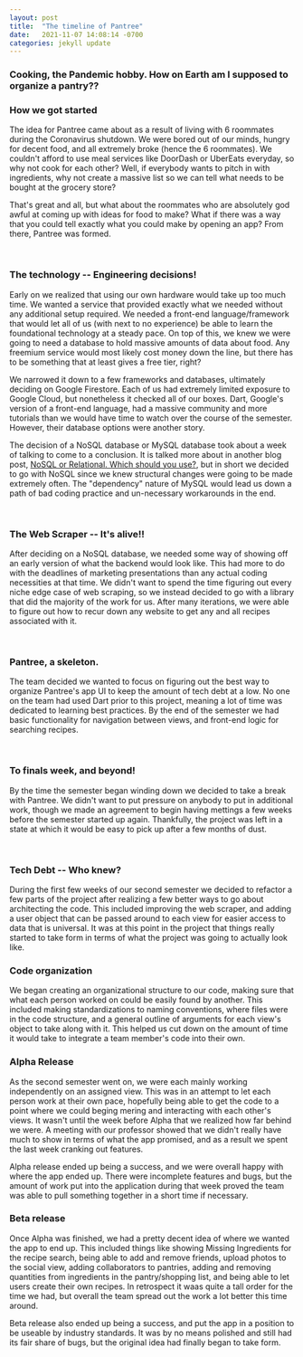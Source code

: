 ```yaml
---
layout: post
title:  "The timeline of Pantree"
date:   2021-11-07 14:08:14 -0700
categories: jekyll update
---
```


### Cooking, the Pandemic hobby. How on Earth am I supposed to organize a pantry??

### How we got started
The idea for Pantree came about as a result of living with 6 roommates during the Coronavirus shutdown. We were bored out of our minds, hungry for decent food, and all extremely broke (hence the 6 roommates). We couldn't afford to use meal services like DoorDash or UberEats everyday, so why not cook for each other? Well, if everybody wants to pitch in with ingredients, why not create a massive list so we can tell what needs to be bought at the grocery store?

That's great and all, but what about the roommates who are absolutely god awful at coming up with ideas for food to make? What if there was a way that you could tell exactly what you could make by opening an app? From there, Pantree was formed.

&nbsp;

### The technology -- Engineering decisions!
Early on we realized that using our own hardware would take up too much time. We wanted a service that provided exactly what we needed without any additional setup required. We needed a front-end language/framework that would let all of us (with next to no experience) be able to learn the foundational technology at a steady pace. On top of this, we knew we were going to need a database to hold massive amounts of data about food. Any freemium service would most likely cost money down the line, but there has to be something that at least gives a free tier, right?

We narrowed it down to a few frameworks and databases, ultimately deciding on Google Firestore. Each of us had extremely limited exposure to Google Cloud, but nonetheless it checked all of our boxes. Dart, Google's version of a front-end language, had a massive community and more tutorials than we would have time to watch over the course of the semester. However, their database options were another story.

The decision of a NoSQL database or MySQL database took about a week of talking to come to a conclusion. It is talked more about in another blog post, [NoSQL or Relational. Which should you use?][astley], but in short we decided to go with NoSQL since we knew structural changes were going to be made extremely often. The "dependency" nature of MySQL would lead us down a path of bad coding practice and un-necessary workarounds in the end.

&nbsp;

### The Web Scraper -- It's alive!!
After deciding on a NoSQL database, we needed some way of showing off an early version of what the backend would look like. This had more to do with the deadlines of marketing presentations than any actual coding necessities at that time. We didn't want to spend the time figuring out every niche edge case of web scraping, so we instead decided to go with a library that did the majority of the work for us. After many iterations, we were able to figure out how to recur down any website to get any and all recipes associated with it.

&nbsp;

### Pantree, a skeleton.
The team decided we wanted to focus on figuring out the best way to organize Pantree's app UI to keep the amount of tech debt at a low. No one on the team had used Dart prior to this project, meaning a lot of time was dedicated to learning best practices. By the end of the semester we had basic functionality for navigation between views, and front-end logic for searching recipes.

&nbsp;

### To finals week, and beyond!
By the time the semester began winding down we decided to take a break with Pantree. We didn't want to put pressure on anybody to put in additional work, though we made an agreement to begin having mettings a few weeks before the semester started up again. Thankfully, the project was left in a state at which it would be easy to pick up after a few months of dust.

&nbsp;

### Tech Debt -- Who knew?
During the first few weeks of our second semester we decided to refactor a few parts of the project after realizing a few better ways to go about architecting the code. This included improving the web scraper, and adding a user object that can be passed around to each view for easier access to data that is universal. It was at this point in the project that things really started to take form in terms of what the project was going to actually look like.

### Code organization
We began creating an organizational structure to our code, making sure that what each person worked on could be easily found by another. This included making standardizations to naming conventions, where files were in the code structure, and a general outline of arguments for each view's object to take along with it. This helped us cut down on the amount of time it would take to integrate a team member's code into their own. 

### Alpha Release
As the second semester went on, we were each mainly working independently on an assigned view. This was in an attempt to let each person work at their own pace, hopefully being able to get the code to a point where we could beging mering and interacting with each other's views. It wasn't until the week before Alpha that we realized how far behind we were. A meeting with our professor showed that we didn't really have much to show in terms of what the app promised, and as a result we spent the last week cranking out features.

Alpha release ended up being a success, and we were overall happy with where the app ended up. There were incomplete features and bugs, but the amount of work put into the application during that week proved the team was able to pull something together in a short time if necessary.

### Beta release
Once Alpha was finished, we had a pretty decent idea of where we wanted the app to end up. This included things like showing Missing Ingredients for the recipe search, being able to add and remove friends, upload photos to the social view, adding collaborators to pantries, adding and removing quantities from ingredients in the pantry/shopping list, and being able to let users create their own recipes. In retrospect it waas quite a tall order for the time we had, but overall the team spread out the work a lot better this time around.

Beta release also ended up being a success, and put the app in a position to be useable by industry standards. It was by no means polished and still had its fair share of bugs, but the original idea had finally began to take form.

[astley]: https://www.youtube.com/watch?v=dQw4w9WgXcQ